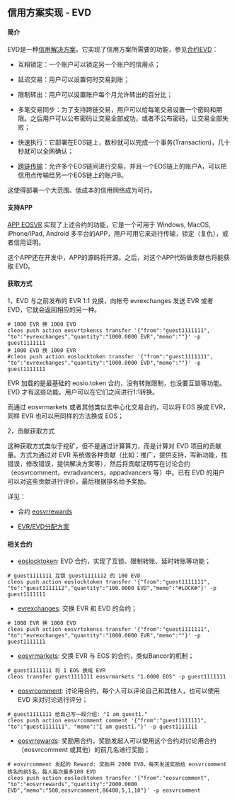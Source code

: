 ## 信用方案实现 - EVD

#### 简介

EVD是一种[信用解决方案](intro-cn.md)。它实现了信用方案所需要的功能，参见[合约EVD](evd-cn.md)：

- 互相锁定：一个账户可以锁定另一个账户的信用点；

- 延迟交易：用户可以设置何时交易到账；

- 限制转出：用户可以设置账户每个月允许转出的百分比；

- 多笔交易同步：为了支持跨链交易，用户可以给每笔交易设置一个密码和期限。之后用户可以公布密码让交易全部成功，或者不公布密码，让交易全部失败；

- 快速执行：它部署在EOS链上，数秒就可以完成一个事务(Transaction)，几十秒就可以全网确认；

- [跨链传输](sidelink-cn.md)：允许多个EOS链间进行交易，并且一个EOS链上的账户A，可以把信用点传输给另一个EOS链上的账户B。

这使得部署一个大范围、低成本的信用网络成为可行。


#### 支持APP

[APP EOSVR](app-cn.md) 实现了上述合约的功能，它是一个可用于 Windows, MacOS, iPhone/iPad, Android 多平台的APP，用户可用它来进行传输，锁定（复仇），或者信用证明。

这个APP还在开发中，APP的源码将开源。之后，对这个APP代码做贡献也将能获取 EVD。


#### 获取方式

1，EVD 与之前发布的 EVR 1:1 兑换，向帐号 evrexchanges 发送 EVR 或者 EVD，它就会返回相应的另一种。

```
# 1000 EVR 换 1000 EVD
cleos push action eosvrtokenss transfer '{"from":"guest1111111", "to":"evrexchanges","quantity":"1000.0000 EVR","memo":""}' -p guest1111111
# 1000 EVD 换 1000 EVR
#cleos push action eoslocktoken transfer '{"from":"guest1111111", "to":"evrexchanges","quantity":"1000.0000 EVD","memo":""}' -p guest1111111
```

EVR 加载的是最基础的 eosio.token 合约，没有转账限制，也没要互锁等功能。EVD 才有这些功能。用户可以在它们之间进行1:1转换。

而通过 eosvrmarkets 或者其他类似去中心化交易合约，可以将 EOS 换成 EVR，同样 EVR 也可以用同样的方法换成 EOS；


2，贡献获取方式

这种获取方式类似于挖矿，但不是通过计算算力，而是计算对 EVD 项目的贡献量。方式为通过对 EVR 系统做各种贡献（比如：推广，提供支持，写新功能，找错误，修改错误，提供解决方案等），然后将贡献证明写在讨论合约 （eosvrcomment，evradvancers，appadvancers 等）中。已有 EVD 的用户可以对这些贡献进行评价，最后根据排名给予奖励。

详见：

- 合约 [eosvrrewards](reward-cn.md)

- [EVR/EVD分配方案](evd_distribute-cn.md)


#### 相关合约

- [eoslocktoken](evd-cn.md): EVD 合约，实现了互锁、限制转账、延时转账等功能；
```
# guest1111111 互锁 guest1111112 的 100 EVD
cleos push action eoslocktoken transfer '{"from":"guest1111111", "to":"guest1111112","quantity":"100.0000 EVD","memo":"#LOCK#"}' -p guest1111111
```

- [evrexchanges](exchange-cn.md): 交换 EVR 和 EVD 的合约；
```
# 1000 EVR 换 1000 EVD
cleos push action eosvrtokenss transfer '{"from":"guest1111111", "to":"evrexchanges","quantity":"1000.0000 EVR","memo":""}' -p guest1111111
```

- [eosvrmarkets](ebancor-cn.md): 交换 EVR 与 EOS 的合约，类似Bancor的机制；
```
# guest1111111 将 1 EOS 换成 EVR
cleos transfer guest1111111 eosvrmarkets "1.0000 EOS" -p guest1111111
```

- [eosvrcomment](comment-cn.md): 讨论用合约，每个人可以评论自己和其他人，也可以使用 EVD 来对讨论进行评分；
```
# guest1111111 给自己写一段介绍: "I am guest1."
cleos push action eosvrcomment comment '{"from":"guest1111111", "to":"guest1111111", "memo":"I am guest1."}' -p guest1111111
```

- [eosvrrewards](reward-cn.md): 奖励用合约，奖励发起人可以使用这个合约对讨论用合约（eosvrcomment 或其他）的前几名进行奖励；
```
# eosvrcomment 发起的 Reward: 奖励共 2000 EVD，每天发送奖励给 eosvrcomment 排名的前5名，每人每次最多100 EVD
cleos push action eoslocktoken transfer '{"from":"eosvrcomment", "to":"eosvrrewards","quantity":"2000.0000 EVD","memo":"500,eosvrcomment,86400,5,1,10"}' -p eosvrcomment
```

